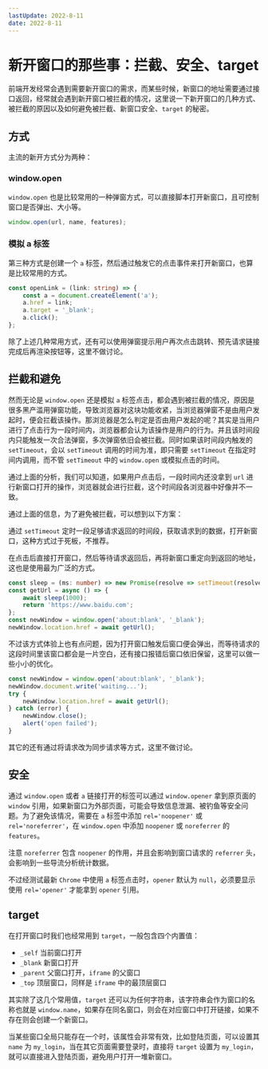 ```yaml
---
lastUpdate: 2022-8-11
date: 2022-8-11
---
```

# 新开窗口的那些事：拦截、安全、target

前端开发经常会遇到需要新开窗口的需求，而某些时候，新窗口的地址需要通过接口返回，经常就会遇到新开窗口被拦截的情况，这里说一下新开窗口的几种方式、被拦截的原因以及如何避免被拦截、新窗口安全、`target` 的秘密。

## 方式

主流的新开方式分为两种：

### window.open

`window.open` 也是比较常用的一种弹窗方式，可以直接脚本打开新窗口，且可控制窗口是否弹出、大小等。

```js
window.open(url, name, features);
```

### 模拟 a 标签

第三种方式是创建一个 `a` 标签，然后通过触发它的点击事件来打开新窗口，也算是比较常用的方式。

```ts
const openLink = (link: string) => {
    const a = document.createElement('a');
    a.href = link;
    a.target = '_blank';
    a.click();
};
```

除了上述几种常用方式，还有可以使用弹窗提示用户再次点击跳转、预先请求链接完成后再渲染按钮等，这里不做讨论。

## 拦截和避免

然而无论是 `window.open` 还是模拟 `a` 标签点击，都会遇到被拦截的情况，原因是很多黑产滥用弹窗功能，导致浏览器对这块功能收紧，当浏览器弹窗不是由用户发起时，便会拦截该操作。那浏览器是怎么判定是否由用户发起的呢？其实是当用户进行了点击行为一段时间内，浏览器都会认为该操作是用户的行为。并且该时间段内只能触发一次合法弹窗，多次弹窗依旧会被拦截。同时如果该时间段内触发的 `setTimeout`，会以 `setTimeout` 调用的时间为准，即只需要 `setTimeout` 在指定时间内调用，而不管 `setTimeout` 中的 `window.open` 或模拟点击的时间。

通过上面的分析，我们可以知道，如果用户点击后，一段时间内还没拿到 `url` 进行新窗口打开的操作，浏览器就会进行拦截，这个时间段各浏览器中好像并不一致。

通过上面的信息，为了避免被拦截，可以想到以下方案：

通过 `setTimeout` 定时一段足够请求返回的时间段，获取请求到的数据，打开新窗口，这种方式过于死板，不推荐。

在点击后直接打开窗口，然后等待请求返回后，再将新窗口重定向到返回的地址，这也是使用最为广泛的方式。

```ts
const sleep = (ms: number) => new Promise(resolve => setTimeout(resolve, ms));
const getUrl = async () => {
    await sleep(1000);
    return 'https://www.baidu.com';
};
const newWindow = window.open('about:blank', '_blank');
newWindow.location.href = await getUrl();
```

不过该方式体验上也有点问题，因为打开窗口触发后窗口便会弹出，而等待请求的这段时间里该窗口都会是一片空白，还有接口报错后窗口依旧保留，这里可以做一些小小的优化。

```ts
const newWindow = window.open('about:blank', '_blank');
newWindow.document.write('waiting...');
try {
    newWindow.location.href = await getUrl();
} catch (error) {
    newWindow.close();
    alert('open failed');
}
```

其它的还有通过将请求改为同步请求等方式，这里不做讨论。

## 安全

通过 `window.open` 或者 `a` 链接打开的标签可以通过 `window.opener` 拿到原页面的 `window` 引用，如果新窗口为外部页面，可能会导致信息泄漏、被钓鱼等安全问题。为了避免该情况，需要在 `a` 标签中添加 `rel='noopener'` 或 `rel='noreferrer'`，在 `window.open` 中添加 `noopener` 或 `noreferrer` 的 `features`。

注意 `noreferrer` 包含 `noopener` 的作用，并且会影响到窗口请求的 `referrer` 头，会影响到一些导流分析统计数据。

不过经测试最新 `Chrome` 中使用 `a` 标签点击时，`opener` 默认为 `null`，必须要显示使用 `rel='opener'` 才能拿到 `opener` 引用。

## target

在打开窗口时我们也经常用到 `target`，一般包含四个内置值：

-   `_self` 当前窗口打开
-   `_blank` 新窗口打开
-   `_parent` 父窗口打开，`iframe` 的父窗口
-   `_top` 顶层窗口，同样是 `iframe` 中的最顶层窗口

其实除了这几个常用值，`target` 还可以为任何字符串，该字符串会作为窗口的名称也就是 `window.name`，如果存在同名窗口，则会在对应窗口中打开链接，如果不存在则会创建一个新窗口。

当某些窗口全局只能存在一个时，该属性会非常有效，比如登陆页面，可以设置其 `name` 为 `my_login`，当在其它页面需要登录时，直接将 `target` 设置为 `my_login`，就可以直接进入登陆页面，避免用户打开一堆新窗口。
